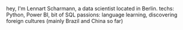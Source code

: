 hey, I'm Lennart Scharmann, a data scientist located in Berlin.
techs: Python, Power BI, bit of SQL
passions: language learning, discovering foreign cultures (mainly Brazil and China so far)
